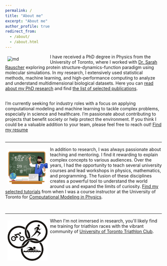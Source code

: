 ```yaml
---
permalink: /
title: "About me"
excerpt: "About me"
author_profile: true
redirect_from: 
  - /about/
  - /about.html
---
```



<img src="/images/ezgif-3-e1da36ca2200.gif" alt="md" width="130px" align="left" style="padding:7px;"> I have received a PhD degree in Physics from the University of Toronto, where I worked with [Dr. Sarah Rauscher](https://www.utm.utoronto.ca/cps/faculty-staff/rauscher-sarah) exploring protein structure-dynamics-function paradigm using molecular simulations. In my research, I extensively used statistical methods, machine learning, and high-performance computing to analyze and understand multidimensional biological datasets. Here you can [read about my PhD research](/research/) and find [the list of selected publications](/publications/).
<br><br>

I’m currently seeking for industry roles with a focus on applying computational modeling and machine learning to tackle complex problems, especially in science and healthcare. I’m passionate about contributing to projects that benefit society or help protect the environment. If you think I could be a valuable addition to your team, please feel free to reach out! [Find my resume](/cv/)
<br><br>

---

<img src="/images/teach.jpeg" alt="md" width="130px" align="left" style="padding:7px;"> In addition to research, I was always passionate about teaching and mentoring. I find it rewarding to explain complex concepts to various audiences. Over the years, I had the opportunity to teach several university courses and lead workshops in physics, mathematics, and programming. The fusion of these disciplines creates a powerful tool to understand the world around us and expand the limits of curiosity. [Find my selected tutorials](/teaching/) from when I was a course instructor at the University of Toronto for [Computational Modeling in Physics](https://utm.calendar.utoronto.ca/course/phy426h5).   

<br>

---

<img src="/images/triathlon.jpeg" alt="md" width="130px" align="left" style="padding:7px;"> When I'm not immersed in research, you'll likely find me training for triathlon races with the vibrant community of [University of Toronto Triathlon Club](https://uofttriathlon.com/). 

<br>
